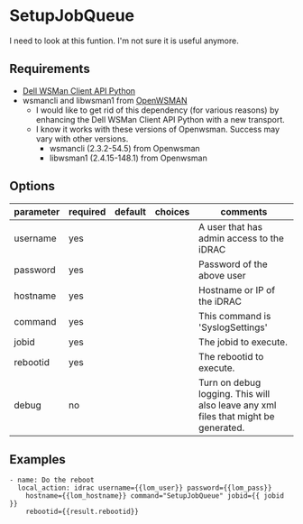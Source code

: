 # SetupJobQueue

I need to look at this funtion. I'm not sure it is useful anymore.

## Requirements

* [Dell WSMan Client API Python](https://github.com/hbeatty/dell-wsman-client-api-python)
* wsmancli and libwsman1 from [OpenWSMAN](https://openwsman.github.io/)
  * I would like to get rid of this dependency (for various reasons) by enhancing the Dell WSMan Client API Python with a new transport.
  * I know it works with these versions of Openwsman. Success may vary with other versions.
    * wsmancli (2.3.2-54.5) from Openwsman
    * libwsman1 (2.4.15-148.1) from Openwsman

## Options

| parameter  | required | default | choices | comments                                         |
| ---------  | -------- | ------- | ------- | --------                                         |
| username   | yes      |         |         | A user that has admin access to the iDRAC        |
| password   | yes      |         |         | Password of the above user                       |
| hostname   | yes      |         |         | Hostname or IP of the iDRAC                      |
| command    | yes      |         |         | This command is 'SyslogSettings'                 |
| jobid      | yes      |         |         | The jobid to execute.                            |
| rebootid   | yes      |         |         | The rebootid to execute.                         |
| debug      | no       |         |         | Turn on debug logging. This will also leave any xml files that might be generated. |

## Examples

```
- name: Do the reboot
  local_action: idrac username={{lom_user}} password={{lom_pass}}
    hostname={{lom_hostname}} command="SetupJobQueue" jobid={{ jobid }}
    rebootid={{result.rebootid}}
```

